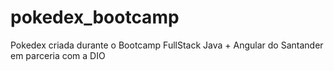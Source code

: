 # pokedex_bootcamp
Pokedex criada durante o Bootcamp FullStack Java + Angular do Santander em parceria com a DIO
